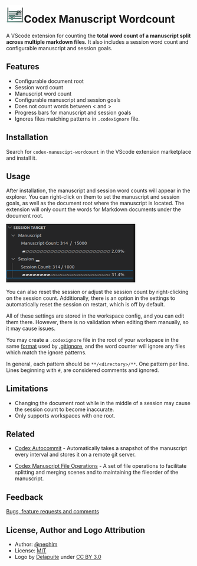 # <img src="https://raw.githubusercontent.com/nephlm/codex-manuscript-wordcount/main/logo.png" width=48>Codex Manuscript Wordcount

A VScode extension for counting the **total word count of a manuscript split across multiple markdown files.** It also includes a session word count and configurable manuscript and session goals.

## Features

- Configurable document root
- Session word count
- Manuscript word count
- Configurable manuscript and session goals
- Does not count words between < and >
- Progress bars for manuscript and session goals
- Ignores files matching patterns in `.codexignore` file.

## Installation

Search for `codex-manuscipt-wordcount` in the VScode extension marketplace and install it.

## Usage

After installation, the manuscript and session word counts will appear in the explorer. You can right-click on them to set the manuscript and session goals, as well as the document root where the manuscript is located. The extension will only count the words for Markdown documents under the document root.

<img src="https://raw.githubusercontent.com/nephlm/codex-manuscript-wordcount/main/screenshot.png" width=350>

You can also reset the session or adjust the session count by right-clicking on the session count. Additionally, there is an option in the settings to automatically reset the session on restart, which is off by default.

All of these settings are stored in the workspace config, and you can edit them there. However, there is no validation when editing them manually, so it may cause issues.

You may create a `.codexignore` file in the root of your workspace in the same [format](https://www.w3schools.com/git/git_ignore.asp?remote=github) used by [.gitignore](https://git-scm.com/docs/gitignore), and the word counter will ignore any files which match the ignore patterns.

In general, each pattern should be `**/<directory>/**`.  One pattern per line.  Lines beginning with `#`, are considered comments and ignored.

## Limitations

- Changing the document root while in the middle of a session may cause the session count to become inaccurate.
- Only supports workspaces with one root.

## Related

- [Codex Autocommit](https://marketplace.visualstudio.com/items?itemName=ZenBrewismBooks.codex-autocommit&ssr=false#overview) - Automatically takes a snapshot of the manuscript every interval and stores it on a remote git server.

- [Codex Manuscript File Operations](https://marketplace.visualstudio.com/items?itemName=ZenBrewismBooks.codex-manuscript-file-operations) - A set of file operations to facilitate splitting and merging scenes and to maintaining the fileorder of the manuscript.

## Feedback

[Bugs, feature requests and comments](https://github.com/nephlm/codex-manuscript-wordcount/issues)

## License, Author and Logo Attribution

- Author: [@nephlm](https://www.github.com/nephlm)
- License: [MIT](https://choosealicense.com/licenses/mit/)
- Logo by [Delapuite](https://game-icons.net/1x1/delapouite/abacus.html) under [CC BY 3.0](http://creativecommons.org/licenses/by/3.0/)
